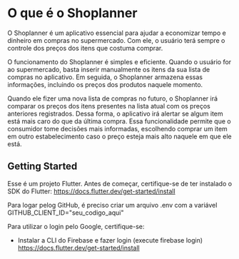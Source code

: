 # O que é o Shoplanner

O Shoplanner é um aplicativo essencial para ajudar a economizar tempo e dinheiro em compras no supermercado. Com ele, o usuário terá sempre o controle dos preços dos itens que costuma comprar.

O funcionamento do Shoplanner é simples e eficiente. Quando o usuário for ao supermercado, basta inserir manualmente os itens da sua lista de compras no aplicativo. Em seguida, o Shoplanner armazena essas informações, incluindo os preços dos produtos naquele momento.

Quando ele fizer uma nova lista de compras no futuro, o Shoplanner irá comparar os preços dos itens presentes na lista atual com os preços anteriores registrados. Dessa forma, o aplicativo irá alertar se algum item está mais caro do que da última compra. Essa funcionalidade permite que o consumidor tome decisões mais informadas, escolhendo comprar um item em outro estabelecimento caso o preço esteja mais alto naquele em que ele está.

## Getting Started

Esse é um projeto Flutter. Antes de começar, certifique-se de ter instalado o SDK do Flutter:
https://docs.flutter.dev/get-started/install

Para logar pelog GitHub, é preciso criar um arquivo .env com a variável GITHUB_CLIENT_ID="seu_codigo_aqui"

Para utilizar o login pelo Google, certifique-se:

- Instalar a CLI do Firebase e fazer login (execute firebase login)
https://docs.flutter.dev/get-started/install



